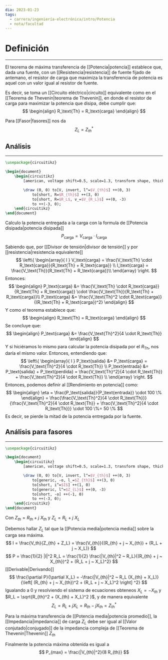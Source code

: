 ```yaml
---
dia: 2023-01-23
tags:
  - carrera/ingeniería-electrónica/intro/Potencia
  - nota/facultad
---
```

# Definición
---
El teorema de máxima transferencia de [[Potencia|potencia]] establece que, dada una fuente, con un [[Resistencia|resistencia]] de fuente fijado de antemano, el resistor de carga que maximiza la transferencia de potencia es aquel con un valor igual al resistor de fuente.

Es decir, se toma un [[Circuito eléctrico|circuito]] equivalente como en el [[Teorema de Thevenin|teorema de Thevenin]], en donde el resistor de carga para maximizar la potencia que disipa, debe cumplir que:
$$
\begin{align}
R_\text{Th} = R_\text{carga}
\end{align}
$$

Para [[Fasor|fasores]] nos da $$ Z_L = Z^*_{th} $$
## Análisis
---

```tikz
\usepackage{circuitikz}

\begin{document} 
	\begin{circuitikz}
		[american, voltage shift=0.5, scale=1.3, transform shape, thick]

		\draw (0, 0) to[V, invert, l^=$V_{th}$] ++(0, 3)
			to[short, R=$R_{th}$] ++(3, 0)
			to[short, R=$R_L$, v_=$V_{R_L}$] ++(0, -3)
			to ++(-3, 0);
	\end{circuitikz}
\end{document}
```

Calculo la potencia entregada a la carga con la formula de [[Potencia disipada|potencia disipada]]
$$ P_\text{carga} = V_\text{carga} \cdot I_\text{carga} $$

Sabiendo que, por [[Divisor de tensión|divisor de tensión]] y por [[resistencia|resistencia equivalente]]
$$ 
\left\{ 
\begin{array}{ l } 
V_\text{carga} = \frac{V_\text{Th} \cdot R_\text{carga}}{R_\text{Th} + R_\text{carga}} \\
I_\text{carga} = \frac{V_\text{Th}}{R_\text{Th} + R_\text{carga}}\\
\end{array} \right.
$$
Entonces:
$$
\begin{align}
P_\text{carga} &= \frac{V_\text{Th} \cdot R_\text{carga}}{R_\text{Th} + R_\text{carga}} \cdot \frac{V_\text{Th}}{R_\text{Th} + R_\text{carga}}\\
P_\text{carga} &= \frac{V_\text{Th}^2 \cdot R_\text{carga}}{(R_\text{Th} + R_\text{carga})^2}
\end{align}
$$
Y como el teorema establece que:
$$
\begin{align}
R_\text{Th} = R_\text{carga}
\end{align}
$$
Se concluye que:
$$
\begin{align}
P_\text{carga} &= \frac{V_\text{Th}^2}{4 \cdot R_\text{Th}}
\end{align}
$$
Y si hiciéramos lo mismo para calcular la potencia disipada por el $R_\text{Th}$, nos daría el mismo valor.
Entonces, entendiendo que:
$$ 
\left\{ 
\begin{array}{ l } 
P_\text{salida} &= P_\text{carga} = \frac{V_\text{Th}^2}{4 \cdot R_\text{Th}} \\
P_\text{entrada} &= P_\text{salida} + P_\text{perdida} = \frac{V_\text{Th}^2}{4 \cdot R_\text{Th}} + \frac{V_\text{Th}^2}{4 \cdot R_\text{Th}} \\
\end{array} \right.
$$
Entonces, podemos definir al [[Rendimiento en potencia]] como:
$$
\begin{align}
\eta = \frac{P_\text{salida}}{P_\text{entrada}} \cdot 100 \%
\end{align} = \frac{\frac{V_\text{Th}^2}{4 \cdot R_\text{Th}}}{\frac{V_\text{Th}^2}{4 \cdot R_\text{Th}} + \frac{V_\text{Th}^2}{4 \cdot R_\text{Th}}} \cdot 100 \%= 50 \%
$$
Es decir, se pierde la mitad de la potencia entregada por la fuente.

## Análisis para fasores
---
```tikz
\usepackage{circuitikz}

\begin{document} 
	\begin{circuitikz}
		[american, voltage shift=0.5, scale=1.3, transform shape, thick]

		\draw (0, 0) to[V, invert, l^=$V_{th}$] ++(0, 3)
			to[generic, -o, l_=$Z_{th}$] ++(3, 0)
			to[short, i^=$I$] ++(1, 0)
			to[generic, l^=$Z_{L}$] ++(0, -3)
			to[short, -o] ++(-1, 0)
			to ++(-3, 0);
	\end{circuitikz}
\end{document}
```

Con $Z_{th} = R_{th} + j ~ X_{th}$ y $Z_L = R_L + j ~ X_L$ 

Debemos hallar $Z_L$ tal que la [[Potencia media|potencia media]] sobre la carga sea máxima. $$ I = \frac{V_th}{Z_{th} + Z_L} = \frac{V_{th}}{(R_{th} + j ~ X_{th}) + (R_L + j ~ X_L)} 
$$ $$ P = \frac{1}{2} |I|^2 R_L = \frac{1}{2} \frac{|V_{th}|^2 ~ R_L}{(R_{th} + j ~ X_{th})^2 + (R_L + j ~ X_L)^2} $$
[[Derivable|Derivando]] $$ \frac{\partial P}{\partial X_L} = -\frac{|V_{th}|^2 ~ R_L (X_{th} + X_L)}{\left[ (R_{th} + j ~ X_{th})^2 + (R_L + j ~ X_L)^2 \right] ^2} $$
Igualando a $0$ y resolviendo el sistema de ecuaciones obteneos $X_L = - X_{th}$ y $R_L = \sqrt{R_{th}^2 + (X_{th} + X_L)^2 }$, y de manera equivalente $$ Z_L = R_L + j X_L = R_{th} - j X_{th} = Z_{th}^* $$

Para la máxima transferencia de [[Potencia media|potencia promedio]], la [[Impedancia|impedancia]] de carga $Z_L$ debe ser igual al [[Valor conjutado|conjugado]] de la impedancia compleja de [[Teorema de Thevenin|Thevenin]] $Z_{th}$

Finalmente la potencia máxima obtenida es igual a $$ P_{max} = \frac{|V_{th}|^2}{8 R_{th}} $$
